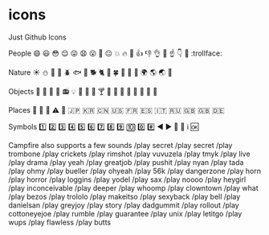 # icons
Just Github Icons

People
    :smile:
    :smiley:
    :flushed:
    :relieved:
    :stuck_out_tongue_winking_eye:
    :anguished:
    :open_mouth:
    :grimacing:
    :neutral_face:
    :boom:
    :fire:
    :hankey:
    :+1:
    :-1:
    :ok_hand:
    :punch:
    :point_up:
    :point_down:
    :eyes:
     :trollface:

Nature 
    :sunny:
    :snowman:
    :chicken:
    :penguin:
    :beetle:
    :fish:
    :rooster:
    :dog2:
    :cat2:
    :tulip:
    :four_leaf_clover:
    :cactus:
    :palm_tree:
    :evergreen_tree:
    :earth_africa:
    :earth_americas:
    :earth_asia:
    :volcano:

Objects
    :gift_heart:
    :jack_o_lantern:
    :christmas_tree:
    :tada:
    :radio:
    :bulb:
    :tophat:
    :beer:
    :beers:
    :cocktail:
    :tropical_drink:
    :wine_glass:
    :pizza:
    :hamburger:
    :bento:
    :sushi:
    :doughnut:
    :lollipop:

Places
    :hospital:
    :bank:
    :rocket:
    :warning:
    :construction:
    :jp:
    :kr:
    :cn:
    :us:
    :fr:
    :es:
    :it:
    :ru:
    :gb:
    :uk:
    :de:

Symbols
    :one:
    :two:
    :three:
    :four:
    :five:
    :six:
    :seven:
    :eight:
    :nine:
    :keycap_ten:
    :zero:
    :hash:
    :arrow_backward:
    :arrow_forward:
    :arrow_down_small:
    :arrow_up_small:
    :information_source:
    :ok:

Campfire also supports a few sounds
/play secret
/play secret
/play trombone
/play crickets
/play rimshot
/play vuvuzela
/play tmyk
/play live
/play drama
/play yeah
/play greatjob
/play pushit
/play nyan
/play tada
/play ohmy
/play bueller
/play ohyeah
/play 56k
/play dangerzone
/play horn
/play horror
/play loggins
/play yodel
/play sax
/play noooo
/play heygirl
/play inconceivable
/play deeper
/play whoomp
/play clowntown
/play what
/play bezos
/play trololo
/play makeitso
/play sexyback
/play bell
/play danielsan
/play greyjoy
/play story
/play dadgummit
/play rollout
/play cottoneyejoe
/play rumble
/play guarantee
/play unix
/play letitgo
/play wups
/play flawless
/play butts
